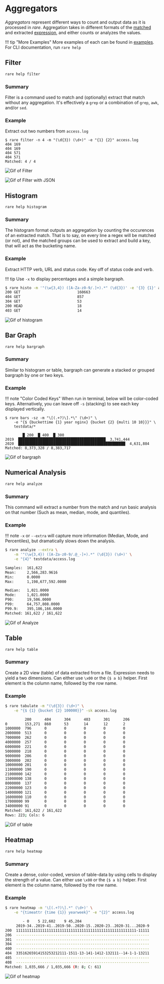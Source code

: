 # Aggregators

*Aggregators* represent different ways to count and output data as it is processed
in *rare*. Aggregation takes in different formats of the [matched](extractor.md)
and extracted [expression](expressions.md), and either counts or analyzes the values.

!!! tip "More Examples"
    More examples of each can be found in [examples](examples.md). For CLI documentation, run `rare help`

## Filter

```sh
rare help filter
```

### Summary

Filter is a command used to match and (optionally) extract that match without
any aggregation. It's effectively a `grep` or a combination of `grep`, `awk`,
and/or `sed`.

### Example

Extract out two numbers from `access.log`

```
$ rare filter -n 4 -m "(\d{3}) (\d+)" -e "{1} {2}" access.log
404 169
404 169
404 571
404 571
Matched: 4 / 4
```

![Gif of Filter](../images/rare-filter.gif)

![Gif of Filter with JSON](../images/rare-json.gif)

## Histogram

```sh
rare help histogram
```

### Summary

The histogram format outputs an aggregation by counting the occurences
of an extracted match.  That is to say, on every line a regex will be
matched (or not), and the matched groups can be used to extract and build
a key, that will act as the bucketing name.

### Example

Extract HTTP verb, URL and status code.  Key off of status code and verb.

!!! tip
    Use `-x` to display percentages and a simple bargraph.

```sh
$ rare histo -m '"(\w{3,4}) ([A-Za-z0-9/.]+).*" (\d{3})' -e '{3} {1}' access.log
200 GET                          160663
404 GET                          857
304 GET                          53
200 HEAD                         18
403 GET                          14
```

![Gif of histogram](../images/rare-histogram.gif)

## Bar Graph

```sh
rare help bargraph
```

### Summary

Similar to histogram or table, bargraph can generate a stacked or grouped
bargraph by one or two keys.

### Example

!!! note "Color Coded Keys"
    When run in terminal, below will be color-coded keys. Alternatively, you can leave
    off `-s` (stacking) to see each key displayed vertically.

```
$ rare bars -sz -m "\[(.+?)\].*\" (\d+)" \
    -e "{$ {buckettime {1} year nginx} {bucket {2} {multi 10 10}}}" \
    testdata/*

        █ 200  █ 400  █ 300
2019  ████████████████████████████████████████  3,741,444
2020  █████████████████████████████████████████████████  4,631,884
Matched: 8,373,328 / 8,383,717
```

![Gif of bargraph](../images/rare-bars.gif)

## Numerical Analysis

```sh
rare help analyze
```

### Summary

This command will extract a number from the match and run basic analysis on that
number (Such as mean, median, mode, and quantiles).

### Example

!!! note
    `-x` or `--extra` will capture more information (Median, Mode, and Percentiles),
    but dramatically slows down the analysis.

```bash
$ rare analyze --extra \
    -m '"(\w{3,4}) ([A-Za-z0-9/.@_-]+).*" (\d{3}) (\d+)' \
    -e "{4}" testdata/access.log

Samples:  161,622
Mean:     2,566,283.9616
Min:      0.0000
Max:      1,198,677,592.0000

Median:   1,021.0000
Mode:     1,021.0000
P90:      19,506.0000
P99:      64,757,808.0000
P99.9:    395,186,166.0000
Matched: 161,622 / 161,622
```

![Gif of Analyze](../images/rare-analyze.gif)

## Table

```sh
rare help table
```

### Summary

Create a 2D view (table) of data extracted from a file. Expression needs to
yield a two dimensions.  Can either use `\x00` or the `{$ a b}` helper.  First
element is the column name, followed by the row name.

### Example

```bash
$ rare tabulate -m "(\d{3}) (\d+)" \
    -e "{$ {1} {bucket {2} 100000}}" -sk access.log

         200      404      304      403      301      206      
0        153,271  860      53       14       12       2                 
1000000  796      0        0        0        0        0                 
2000000  513      0        0        0        0        0                 
7000000  262      0        0        0        0        0                 
4000000  257      0        0        0        0        0                 
6000000  221      0        0        0        0        0                 
5000000  218      0        0        0        0        0                 
9000000  206      0        0        0        0        0                 
3000000  202      0        0        0        0        0                 
10000000 201      0        0        0        0        0                 
11000000 190      0        0        0        0        0                 
21000000 142      0        0        0        0        0                 
15000000 138      0        0        0        0        0                 
8000000  137      0        0        0        0        0                 
22000000 123      0        0        0        0        0                 
14000000 121      0        0        0        0        0                 
16000000 110      0        0        0        0        0                 
17000000 99       0        0        0        0        0                 
34000000 91       0        0        0        0        0                 
Matched: 161,622 / 161,622
Rows: 223; Cols: 6
```

![Gif of table](../images/rare-table.gif)

## Heatmap

```sh
rare help heatmap
```

### Summary

Create a dense, color-coded, version of table-data by using cells to display
the strength of a value. Can either use `\x00` or the `{$ a b}` helper.  First
element is the column name, followed by the row name.

### Example

```bash
$ rare heatmap -m '\[(.+?)\].*" (\d+)' \
    -e "{timeattr {time {1}} yearweek}" -e "{2}" access.log

        - 0    5 22,602    9 45,204
     2019-34..2019-41..2019-50..2020-15..2020-23..2020-31...2020-9
200  1111111111111111111111111111111111111111111111111111111-11111
206  -------------------------------------------------------------
301  -------------------------------------------------------------
304  -------------------------------------------------------------
400  -------------------------------------------------------------
404  33516265914153253212111-1511-13-141-1412-132111--14-1-1-13211
405  -------------------------------------------------------------
408  -------------------------------------------------------------
Matched: 1,035,666 / 1,035,666 (R: 8; C: 61)
```

![Gif of heatmap](../images/heatmap.gif)
